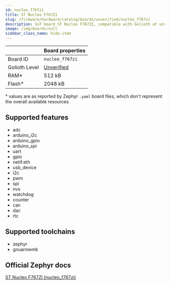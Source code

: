 ```yaml
---
id: nucleo_f767zi
title: ST Nucleo F767ZI
slug: /firmware/hardware/catalog/boards/unverified/nucleo_f767zi
description: IoT board ST Nucleo F767ZI, compatible with Golioth at unverified level.
image: /img/boards/null
sidebar_class_name: hide-item
---
```


[//]: # (This is an auto-generated file, do not edit! Changes to it will be lost upon re-generation)



|                | Board properties     |
| -------------  | -------------------- |
| Board ID       | `nucleo_f767zi` |
| Golioth Level  | [Unverified](/firmware/hardware#unverified-boards) |
| RAM*           | 512 kB |
| Flash*         | 2048 kB |

\* values are as reported by Zephyr `.yaml` board files, which don't represent the overall available resources



## Supported features

* adc
* arduino_i2c
* arduino_gpio
* arduino_spi
* uart
* gpio
* netif:eth
* usb_device
* i2c
* pwm
* spi
* nvs
* watchdog
* counter
* can
* dac
* rtc

## Supported toolchains

* zephyr
* gnuarmemb

## Official Zephyr docs

[ST Nucleo F767ZI (nucleo_f767zi)](https://docs.zephyrproject.org/latest/boards/st/nucleo_f767zi/doc/index.html)
